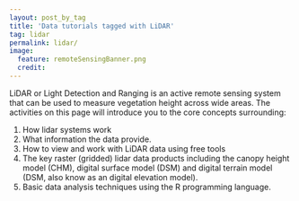 ```yaml
---
layout: post_by_tag
title: 'Data tutorials tagged with LiDAR'
tag: lidar
permalink: lidar/
image:
  feature: remoteSensingBanner.png
  credit: 
---
```


LiDAR or Light Detection and Ranging is an active remote sensing system that can be used to measure vegetation height across wide areas. The activities on this page will introduce you to the core concepts surrounding:

1. How lidar systems work
2. What information the data provide.
3. How to view and work with LiDAR data using free tools
4. The key raster (gridded) lidar data products including the canopy height model (CHM), digital surface model (DSM) and digital terrain model (DSM, also know as an digital elevation model). 
4. Basic data analysis techniques using the R programming language. 
